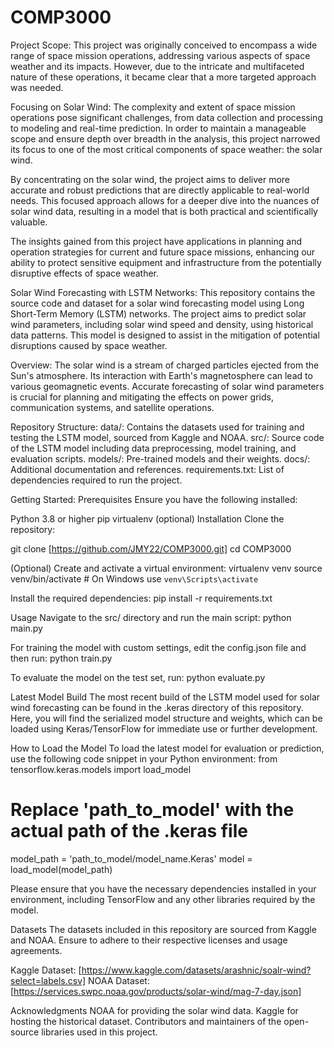 # COMP3000
Project Scope:
This project was originally conceived to encompass a wide range of space mission operations, addressing various aspects of space weather and its impacts. However, due to the intricate and multifaceted nature of these operations, it became clear that a more targeted approach was needed.

Focusing on Solar Wind:
The complexity and extent of space mission operations pose significant challenges, from data collection and processing to modeling and real-time prediction. In order to maintain a manageable scope and ensure depth over breadth in the analysis, this project narrowed its focus to one of the most critical components of space weather: the solar wind.

By concentrating on the solar wind, the project aims to deliver more accurate and robust predictions that are directly applicable to real-world needs. This focused approach allows for a deeper dive into the nuances of solar wind data, resulting in a model that is both practical and scientifically valuable.

The insights gained from this project have applications in planning and operation strategies for current and future space missions, enhancing our ability to protect sensitive equipment and infrastructure from the potentially disruptive effects of space weather.

Solar Wind Forecasting with LSTM Networks:
This repository contains the source code and dataset for a solar wind forecasting model using Long Short-Term Memory (LSTM) networks. The project aims to predict solar wind parameters, including solar wind speed and density, using historical data patterns. This model is designed to assist in the mitigation of potential disruptions caused by space weather.

Overview:
The solar wind is a stream of charged particles ejected from the Sun's atmosphere. Its interaction with Earth's magnetosphere can lead to various geomagnetic events. Accurate forecasting of solar wind parameters is crucial for planning and mitigating the effects on power grids, communication systems, and satellite operations.

Repository Structure:
data/: Contains the datasets used for training and testing the LSTM model, sourced from Kaggle and NOAA.
src/: Source code of the LSTM model including data preprocessing, model training, and evaluation scripts.
models/: Pre-trained models and their weights.
docs/: Additional documentation and references.
requirements.txt: List of dependencies required to run the project.

Getting Started:
Prerequisites
Ensure you have the following installed:

Python 3.8 or higher
pip
virtualenv (optional)
Installation
Clone the repository:

git clone [https://github.com/JMY22/COMP3000.git]
cd COMP3000

(Optional) Create and activate a virtual environment:
virtualenv venv
source venv/bin/activate  # On Windows use `venv\Scripts\activate`

Install the required dependencies:
pip install -r requirements.txt

Usage
Navigate to the src/ directory and run the main script:
python main.py

For training the model with custom settings, edit the config.json file and then run:
python train.py

To evaluate the model on the test set, run:
python evaluate.py

Latest Model Build
The most recent build of the LSTM model used for solar wind forecasting can be found in the .keras directory of this repository. Here, you will find the serialized model structure and weights, which can be loaded using Keras/TensorFlow for immediate use or further development.

How to Load the Model
To load the latest model for evaluation or prediction, use the following code snippet in your Python environment:
from tensorflow.keras.models import load_model

# Replace 'path_to_model' with the actual path of the .keras file
model_path = 'path_to_model/model_name.Keras'
model = load_model(model_path)

Please ensure that you have the necessary dependencies installed in your environment, including TensorFlow and any other libraries required by the model.

Datasets
The datasets included in this repository are sourced from Kaggle and NOAA. Ensure to adhere to their respective licenses and usage agreements.

Kaggle Dataset: [https://www.kaggle.com/datasets/arashnic/soalr-wind?select=labels.csv]
NOAA Dataset: [https://services.swpc.noaa.gov/products/solar-wind/mag-7-day.json]

Acknowledgments
NOAA for providing the solar wind data.
Kaggle for hosting the historical dataset.
Contributors and maintainers of the open-source libraries used in this project.
